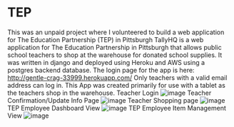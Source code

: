 # TEP
This was an unpaid project where I volunteered to build a web application for The Education Partnership (TEP) in Pittsburgh 
TallyHQ is a web application for The Education Partnership in Pittsburgh that allows public school teachers to shop at the warehouse for donated school supplies.
It was written in django and deployed using Heroku and AWS using a postgres backend database.
The login page for the app is here: http://gentle-crag-33999.herokuapp.com/
Only teachers with a valid email address can log in.
This App was created primarily for use with a tablet as the teachers shop in the warehouse.
Teacher Login
![image](https://user-images.githubusercontent.com/23509896/167169360-c22afa0b-2d4f-4fdf-98cc-b1e53a2be200.png)
Teacher Confirmation/Update Info Page
![image](https://user-images.githubusercontent.com/23509896/167169702-2ef5993e-1936-45aa-af38-86b8e4b57fd5.png)
Teacher Shopping page
![image](https://user-images.githubusercontent.com/23509896/167207758-18068b5a-2df4-4951-9190-2dd582e4d2d2.png)
TEP Employee Dashboard View
![image](https://user-images.githubusercontent.com/23509896/167218940-3f96199a-91d7-4eab-928a-736256a62ddb.png)
TEP Employee Item Management View
![image](https://user-images.githubusercontent.com/23509896/167219080-687a472f-5a0e-4178-a478-c44333657274.png)




